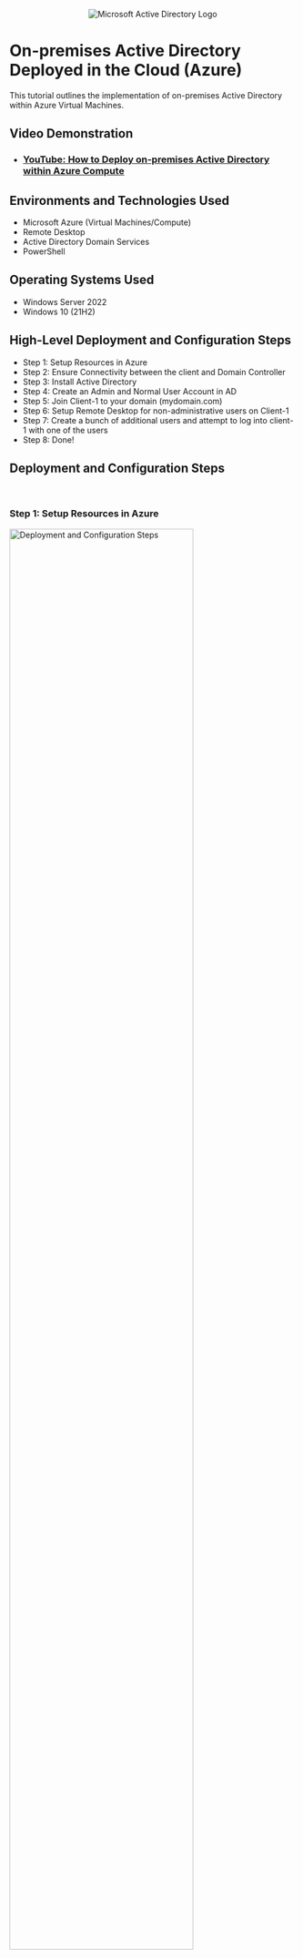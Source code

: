 <p align="center">
<img src="https://i.imgur.com/pU5A58S.png" alt="Microsoft Active Directory Logo"/>
</p>

<h1>On-premises Active Directory Deployed in the Cloud (Azure)</h1>
This tutorial outlines the implementation of on-premises Active Directory within Azure Virtual Machines.<br />


<h2>Video Demonstration</h2>

- ### [YouTube: How to Deploy on-premises Active Directory within Azure Compute](https://youtu.be/cwlVz4tD8pk)

<h2>Environments and Technologies Used</h2>

- Microsoft Azure (Virtual Machines/Compute)
- Remote Desktop
- Active Directory Domain Services
- PowerShell

<h2>Operating Systems Used </h2>

- Windows Server 2022
- Windows 10 (21H2)

<h2>High-Level Deployment and Configuration Steps</h2>

- Step 1: Setup Resources in Azure
- Step 2: Ensure Connectivity between the client and Domain Controller
- Step 3: Install Active Directory
- Step 4: Create an Admin and Normal User Account in AD
- Step 5: Join Client-1 to your domain (mydomain.com)
- Step 6: Setup Remote Desktop for non-administrative users on Client-1
- Step 7: Create a bunch of additional users and attempt to log into client-1 with one of the users
- Step 8: Done!

<h2>Deployment and Configuration Steps</h2>
<br />
<h3>Step 1: Setup Resources in Azure</h3>
<p>
<img src="https://user-images.githubusercontent.com/131130119/235380469-c636f956-79d5-43b5-957a-169052ec218b.png" height="80%" width="80%" alt="Deployment and Configuration Steps"/>
</p>

- Create the Domain Controller VM (Windows Server 2022) named “DC-1”
  - create new virtual machine
  - name the VM
- Take note of the Resource Group and Virtual Network (Vnet) that get created at this time
  - ensure that a resource group is created this time and intall the VM in the RG 
- Set Domain Controller’s NIC Private IP address to be static
  - In Azure, go to the network topology change the NIC IP to static
- Create the Client VM (Windows 10) named “Client-1”. Use the same Resource Group and Vnet that was created in Step 1.a
- Ensure that both VMs are in the same Vnet (you can check the topology with Network Watcher

<br />

<h3>Step 2: Ensure Connectivity between the client and Domain Controller</h3>
<p>
<img src="https://user-images.githubusercontent.com/131130119/235381805-edd6fa5d-4636-4264-a642-e21ccd031f4f.png" height="80%" width="80%" alt="Deployment and Configuration Steps"/>
</p>

- Login to Client-1 with Remote Desktop and ping DC-1’s private IP address with ping -t <ip address> (perpetual ping)
  - run cmd (command prompt)
  - type "ping -t <ip address>"
  - notice that the echo result isn't successful as it will timeout
  
  <p>
<img src="https://user-images.githubusercontent.com/131130119/235381924-35374d42-5669-49b0-a96e-f1cdf910c2c9.png" height="80%" width="80%" alt="Deployment and Configuration Steps"/>
</p>
  
- Login to the Domain Controller and enable ICMPv4 in on the local windows Firewall
  - run window firewall (wf.msc)
  - click on inbound rule
  - go to tcp protocol column
  - look for ICMPv4 and enable the networking diagnosis echo requests
- Check back at Client-1 to see the ping succeed
  - go back to the perpetual ping on the client 1
  - verify if the request has been recieved.
  - it should be successful at this time after the ICMPv4 request has been enabled in the DC
  
<br />

<h3>Step 3: Install Active Directory</h3>
<p>
<img src="https://user-images.githubusercontent.com/131130119/235382528-af5bc10d-714f-4924-9f79-e647386fe23b.png" height="80%" width="80%" alt="Deployment and Configuration Steps"/>
</p>
  <p>
<img src="https://user-images.githubusercontent.com/131130119/235383548-bc13e538-bf15-4c34-b4e3-17f8d6081ffe.png" height="80%" width="80%" alt="Deployment and Configuration Steps"/>
</p>

- Login to DC-1 and install Active Directory Domain Services
    - add role and features -->
    - active directory domain services
    - add features
    - install
- Promote as a DC: Setup a new forest as mydomain.com (can be anything, just remember what it is)
    - add new forest
    - root domain name (mydomain.com)
    - install
- Restart and then log back into DC-1 as user: mydomain.com\labuser
  
<br />
  
  <h3>Step 4: Create an Admin and Normal User Account in AD</h3>
<p>
<img src="https://user-images.githubusercontent.com/131130119/235386531-bcac59c3-3be6-4845-8721-3e0c684418cb.png" height="80%" width="80%" alt="Deployment and Configuration Steps"/>
</p>
  
- In Active Directory Users and Computers (ADUC), create an Organizational Unit (OU) called “_EMPLOYEES”
    - new 
    - organizational unit 
    - name = _EMPLOYEES
- Create a new OU named “_ADMINS”
    - new 
    - organizational unit 
    - name = _ADMINS
- Create a new employee named “Jane Doe” (same password) with the username of “jane_admin”
    - new
    - user
    - name = Jane Doe 
  
    <p>
<img src="https://user-images.githubusercontent.com/131130119/235387295-32781c87-7f80-4d15-8a55-596c9b704b69.png" height="80%" width="80%" alt="Deployment and Configuration Steps"/>
</p>
  
- Add jane_admin to the “Domain Admins” Security Group
    - right click (Jane Doe) and go to properties
    - go to security
    - search for domain admin
    - add Jane Doe to this security group to allow access as admin user 
- Log out/close the Remote Desktop connection to DC-1 and log back in as “mydomain.com\jane_admin”
- User jane_admin as your admin account from now on
  
<br />

  <h3>Step 5: Join Client-1 to your domain (mydomain.com)</h3>
<p>
<img src="https://user-images.githubusercontent.com/131130119/235389155-5bb24a7b-a348-4c3a-af65-deccdc37bcd0.png" height="80%" width="80%" alt="Deployment and Configuration Steps"/>
</p>

- From the Azure Portal, set Client-1’s DNS settings to the DC’s Private IP address
    - go to the network topology
    - dns server and 
    - set Client-1’s DNS to DC’s Private IP address
 
  <p>
<img src="https://user-images.githubusercontent.com/131130119/235406488-20d84b45-b5ec-4215-86f0-0134687c2b26.png" height="80%" width="80%" alt="Deployment and Configuration Steps"/>
</p>
  
- From the Azure Portal, restart Client-1
- Login to Client-1 (Remote Desktop) as the original local admin (labuser) and join it to the domain (computer will restart)
  - go to rename this PC
  - connect the domain name to the client one PC and save
  - computer will restart
- Login to the Domain Controller (Remote Desktop) and verify Client-1 shows up in Active Directory Users and Computers (ADUC) inside the “Computers” container on the root of the domain
  - login to the domain controller
  - open active directory 
  - go to active directory user and computer
  -inside the computer folder, check if client 1 appears in it
- Create a new OU named “_CLIENTS” and drag Client-1 into there 
   
<br />

  <h3>Step 6: Setup Remote Desktop for non-administrative users on Client-1</h3>
<p>
<img src="https://user-images.githubusercontent.com/131130119/235403363-b24fae3b-abbb-45b0-9840-335c601df477.png" height="80%" width="80%" alt="Deployment and Configuration Steps"/>
</p>

- Log into Client-1 as mydomain.com\jane_admin and open system properties
  - Click “Remote Desktop”
  - Allow “domain users” access to remote desktop
  
 <p>
<img src="https://user-images.githubusercontent.com/131130119/235403575-301ebfae-7bf2-43bf-80d3-e843b30f1cf8.png" height="80%" width="80%" alt="Deployment and Configuration Steps"/>
</p>
  
- You can now log into Client-1 as a normal, non-administrative user now
- Normally you’d want to do this with Group Policy that allows you to change MANY systems at once

<br />

  <h3> Step 7: Create a bunch of additional users and attempt to log into client-1 with one of the users </h3>
<p>
<img src="https://user-images.githubusercontent.com/131130119/235405733-b771dd86-e9d1-4c0e-b339-b8b5898556b2.png" height="80%" width="80%" alt="Deployment and Configuration Steps"/>
</p>
  
- Login to DC-1 as jane_admin
  - Open PowerShell_ise as an administrator
  - Create a new File and paste the contents of the script into it (https://github.com/joshmadakor1/AD_PS/blob/master/Generate-Names-Create-Users.ps1)
  - Run the script and observe the accounts being created
  
<p>
<img src="https://user-images.githubusercontent.com/131130119/235406112-41ebf870-68fc-4371-af28-10339518ea1e.png" height="80%" width="80%" alt="Deployment and Configuration Steps"/>
</p>
  
- When finished, 
  - open ADUC and observe the accounts in the appropriate OU
  - attempt to log into Client-1 with one of the accounts (take note of the password in the script)

<p>
<img src="https://user-images.githubusercontent.com/131130119/235407474-5aa9c603-7f32-4e72-8566-1f2c9b73e7d5.png" height="80%" width="80%" alt="Deployment and Configuration Steps"/>
</p>
  
<br />
<p>
  DONE!
  </p>

